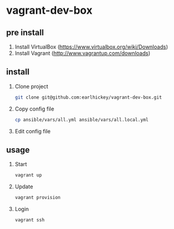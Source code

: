 # vagrant-dev-box

## pre install

1. Install VirtualBox (https://www.virtualbox.org/wiki/Downloads)
2. Install Vagrant (http://www.vagrantup.com/downloads)

## install

1. Clone project

    ```bash
    git clone git@github.com:earlhickey/vagrant-dev-box.git
    ```

2. Copy config file

    ```bash
    cp ansible/vars/all.yml ansible/vars/all.local.yml
    ```

3. Edit config file

## usage

1. Start

    ```bash
    vagrant up
    ```

2. Update

    ```bash
    vagrant provision
   ```

3. Login

    ```bash
    vagrant ssh
    ```

